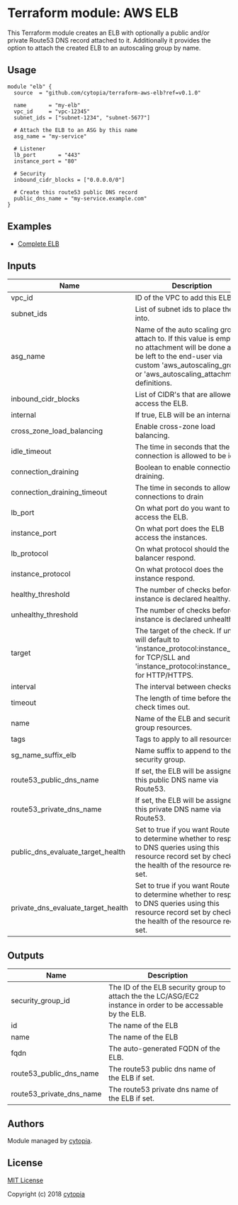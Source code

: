 # Terraform module: AWS ELB

This Terraform module creates an ELB with optionally a public and/or private Route53 DNS record attached to it.
Additionally it provides the option to attach the created ELB to an autoscaling group by name.


## Usage

```hcl
module "elb" {
  source  = "github.com/cytopia/terraform-aws-elb?ref=v0.1.0"

  name       = "my-elb"
  vpc_id     = "vpc-12345"
  subnet_ids = ["subnet-1234", "subnet-5677"]

  # Attach the ELB to an ASG by this name
  asg_name = "my-service"

  # Listener
  lb_port       = "443"
  instance_port = "80"

  # Security
  inbound_cidr_blocks = ["0.0.0.0/0"]

  # Create this route53 public DNS record
  public_dns_name = "my-service.example.com"
}
```

## Examples

* [Complete ELB](examples/complete/)

## Inputs

| Name | Description | Type | Default | Required |
|------|-------------|:----:|:-----:|:-----:|
| vpc_id | ID of the VPC to add this ELB to. | string | - | yes |
| subnet_ids | List of subnet ids to place the ELB into. | list | - | yes |
| asg_name | Name of the auto scaling group to attach to. If this value is empty, no attachment will be done and is be left to the end-user via custom 'aws_autoscaling_group' or 'aws_autoscaling_attachment' definitions. | string | `` | no |
| inbound_cidr_blocks | List of CIDR's that are allowed to access the ELB. | list | - | yes |
| internal | If true, ELB will be an internal ELB. | string | `false` | no |
| cross_zone_load_balancing | Enable cross-zone load balancing. | string | `true` | no |
| idle_timeout | The time in seconds that the connection is allowed to be idle. | string | `60` | no |
| connection_draining | Boolean to enable connection draining. | string | `false` | no |
| connection_draining_timeout | The time in seconds to allow for connections to drain | string | `300` | no |
| lb_port | On what port do you want to access the ELB. | string | - | yes |
| instance_port | On what port does the ELB access the instances. | string | - | yes |
| lb_protocol | On what protocol should the load balancer respond. | string | `TCP` | no |
| instance_protocol | On what protocol does the instance respond. | string | `TCP` | no |
| healthy_threshold | The number of checks before the instance is declared healthy. | string | `10` | no |
| unhealthy_threshold | The number of checks before the instance is declared unhealthy. | string | `2` | no |
| target | The target of the check. If unset, will default to 'instance_protocol:instance_port' for TCP/SLL and 'instance_protocol:instance_port/' for HTTP/HTTPS. | string | `` | no |
| interval | The interval between checks. | string | `30` | no |
| timeout | The length of time before the check times out. | string | `5` | no |
| name | Name of the ELB and security group resources. | string | - | yes |
| tags | Tags to apply to all resources. | map | `<map>` | no |
| sg_name_suffix_elb | Name suffix to append to the ELB security group. | string | `-elb` | no |
| route53_public_dns_name | If set, the ELB will be assigned this public DNS name via Route53. | string | `` | no |
| route53_private_dns_name | If set, the ELB will be assigned this private DNS name via Route53. | string | `` | no |
| public_dns_evaluate_target_health | Set to true if you want Route 53 to determine whether to respond to DNS queries using this resource record set by checking the health of the resource record set. | string | `true` | no |
| private_dns_evaluate_target_health | Set to true if you want Route 53 to determine whether to respond to DNS queries using this resource record set by checking the health of the resource record set. | string | `true` | no |

## Outputs

| Name | Description |
|------|-------------|
| security_group_id | The ID of the ELB security group to attach the the LC/ASG/EC2 instance in order to be accessable by the ELB. |
| id | The name of the ELB |
| name | The name of the ELB |
| fqdn | The auto-generated FQDN of the ELB. |
| route53_public_dns_name | The route53 public dns name of the ELB if set. |
| route53_private_dns_name | The route53 private dns name of the ELB if set. |

## Authors

Module managed by [cytopia](https://github.com/cytopia).

## License

[MIT License](LICENSE)

Copyright (c) 2018 [cytopia](https://github.com/cytopia)
